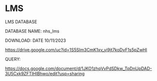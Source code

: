 # LMS

LMS DATABASE

DATABASE NAME: nhs_lms

DOWNLOAD:
DATE 10/11/2023

https://drive.google.com/uc?id=1S5SIm3CmK1xv_yi9jt7koDvF1s5pZwHI

QUERY:

https://docs.google.com/document/d/1JKO1zhqVvPdSDkw_TpDnUpDAD-3U5Cxk9ZFTIHIBhwo/edit?usp=sharing
